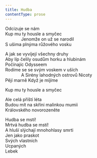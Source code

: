 ```yaml
---
title: Hudba
contentType: prose
---
```


<section>

Odcizuje se nám  
Kup mu ty housle a smyčec  
             Jenomže on už se narodil  
S ušima plnýma růžového vosku

A jak se vyvíjejí všechny druhy  
Aby líp čelily osudům horku a hlubinám  
Počínajíc Odysseem  
Rodíme se se svým voskem v uších  
             A Sirény lahodných ostrovů Nicoty  
Pějí marně Když je míjíme

Kup mu ty housle a smyčec

Ale celá příští léta  
Budou mít na skříni malinkou mumii  
Královského novorozeněte

Hudba se mstí!  
Mrtvá hudba se mstí!  
A hluší slýchají mnohohlasy smrti  
Jen jako praskot  
Svých vlastních  
Ucpaných  
Lebek

</section>

